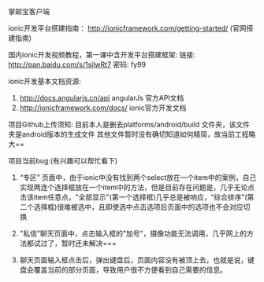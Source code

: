 掌邮宝客户端

ionic开发平台搭建指南：
http://ionicframework.com/getting-started/    (官网搭建指南)

国内ionic开发视频教程，第一课中含开发平台搭建框架:
链接: http://pan.baidu.com/s/1sjlwRt7 密码: fy99




ionic开发基本文档资源:
1.  http://docs.angularjs.cn/api    angularJs 官方API文档
2.  http://ionicframework.com/docs/   ionic官方开发文档


项目Github上传须知:
目前本人是删去platforms/android/build   文件夹，该文件夹是android版本的生成文件
其他文件暂时没有确切知道如何精简，故当前工程略大==


项目当前bug:(有兴趣可以帮忙看下)
1. “专区” 页面中，由于ionic中没有找到两个select放在一个item中的案例，自己实现两连个选择框放在一个item中的方法，但是目前存在问题是，几乎无论点击该item任意点，"全部显示"(第一个选择框)几乎总是被响应，“综合排序”(第二个选择框)很难被选中，且即使选中点击选项后页面中的选项也不会对应切换

2. "私信"聊天页面中，点击输入框的"加号"，摄像功能无法调用，几乎网上的方法都试过了，暂时还未解决===

3. 聊天页面输入框点击后，弹出键盘后，页面内容没有被顶上去，也就是说，键盘会覆盖当前的部分页面，导致用户很不方便看到自己需要的信息。

